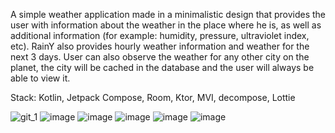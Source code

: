 
A simple weather application made in a minimalistic design that provides the user with information about the weather in the place where he is, as well as additional information (for example: humidity, pressure, ultraviolet index, etc). 
RainY also provides hourly weather information and weather for the next 3 days. User can also observe the weather for any other city on the planet, the city will be cached in the database and the user will always be able to view it.

Stack: Kotlin, Jetpack Compose, Room, Ktor, MVI, decompose, Lottie

![git_1](https://github.com/outcastzzz/RainY/assets/128496191/6d916b97-c831-4aa3-8d37-91c9b83ddacf) ![image](https://github.com/outcastzzz/RainY/assets/128496191/22820e31-d0af-420a-8ab9-ec6c8e6cbb75)
![image](https://github.com/outcastzzz/RainY/assets/128496191/bf26a500-5f2b-4fc3-9862-f217dee27079) ![image](https://github.com/outcastzzz/RainY/assets/128496191/6031beda-60b7-405b-adaa-b54a8cf575b9)
![image](https://github.com/outcastzzz/RainY/assets/128496191/408855f3-193a-4577-b667-af92c139f158) ![image](https://github.com/outcastzzz/RainY/assets/128496191/503d93b7-1c89-4bd9-8692-770d2b5b0350)
